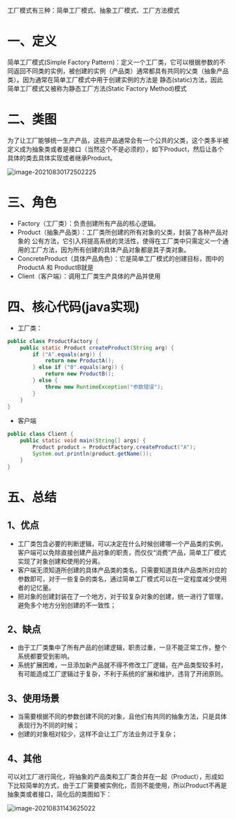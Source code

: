 工厂模式有三种：简单工厂模式、抽象工厂模式、工厂方法模式

# 一、定义

简单工厂模式(Simple Factory Pattern)：定义一个工厂类，它可以根据参数的不同返回不同类的实例，被创建的实例（产品类）通常都具有共同的父类（抽象产品类）。因为通常在简单工厂模式中用于创建实例的方法是 静态(static)方法，因此简单工厂模式又被称为静态工厂方法(Static Factory Method)模式



# 二、类图

为了让工厂能够统一生产产品，这些产品通常会有一个公共的父类，这个类多半被定义成为抽象类或者是接口（当然这个不是必须的），如下Product，然后让各个具体的类去具体实现或者继承Product。

![image-20210830172502225](https://gitee.com/firewolf/allinone/raw/master/images/image-20210830172502225.png)

# 三、角色

- Factory（工厂类）：负责创建所有产品的核心逻辑。
- Product（抽象产品类）：工厂类所创建的所有对象的父类，封装了各种产品对象的 公有方法，它引入将提高系统的灵活性，使得在工厂类中只需定义一个通用的工厂方法，因为所有创建的具体产品对象都是其子类对象。
- ConcreteProduct（具体产品角色）：它是简单工厂模式的创建目标，图中的ProductA 和 ProductB就是
- Client（客户端）：调用工厂类生产具体的产品并使用

# 四、核心代码(java实现)

- 工厂类：

```java
public class ProductFactory {
    public static Product createProduct(String arg) {
        if ("A".equals(arg)) {
            return new ProductA();
        } else if ("B".equals(arg)) {
            return new ProductB();
        } else {
            throw new RuntimeException("参数错误");
        }
    }
}
```

- 客户端

```java
public class Client {
    public static void main(String[] args) {
        Product product = ProductFactory.createProduct("A");
        System.out.println(product.getName());
    }
}
```



# 五、总结

## 1、优点

- 工厂类包含必要的判断逻辑，可以决定在什么时候创建哪一个产品类的实例，客户端可以免除直接创建产品对象的职责，而仅仅“消费”产品，简单工厂模式实现了对象创建和使用的分离。
- 客户端无须知道所创建的具体产品类的类名，只需要知道具体产品类所对应的参数即可，对于一些复杂的类名，通过简单工厂模式可以在一定程度减少使用者的记忆量。
- 把对象的创建封装在了一个地方，对于较复杂对象的创建，统一进行了管理，避免多个地方分别创建的不一致性；

## 2、缺点

- 由于工厂类集中了所有产品的创建逻辑，职责过重，一旦不能正常工作，整个系统都要受到影响。
-  系统扩展困难，一旦添加新产品就不得不修改工厂逻辑，在产品类型较多时，有可能造成工厂逻辑过于复杂，不利于系统的扩展和维护，违背了开闭原则。

## 3、使用场景

- 当需要根据不同的参数创建不同的对象，且他们有共同的抽象方法，只是具体表现行为不同的时候；
- 创建的对象相对较少，这样不会让工厂方法业务过于复杂；

## 4、其他

可以对工厂进行简化，将抽象的产品类和工厂类合并在一起（Product），形成如下比较简单的方式，由于工厂需要被实例化，否则不能使用，所以Product不再是抽象类或者接口，简化后的类图如下：

![image-20210831143625022](https://gitee.com/firewolf/allinone/raw/master/images/image-20210831143625022.png)

